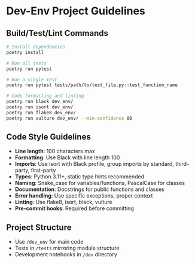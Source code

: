 # Dev-Env Project Guidelines

## Build/Test/Lint Commands

```bash
# Install dependencies
poetry install

# Run all tests
poetry run pytest

# Run a single test
poetry run pytest tests/path/to/test_file.py::test_function_name

# Code formatting and linting
poetry run black dev_env/
poetry run isort dev_env/
poetry run flake8 dev_env/
poetry run vulture dev_env/ --min-confidence 80
```

## Code Style Guidelines

- **Line length**: 100 characters max
- **Formatting**: Use Black with line length 100
- **Imports**: Use isort with Black profile, group imports by standard, third-party,
  first-party
- **Types**: Python 3.11+, static type hints recommended
- **Naming**: Snake_case for variables/functions, PascalCase for classes
- **Documentation**: Docstrings for public functions and classes
- **Error handling**: Use specific exceptions, proper context
- **Linting**: Use flake8, isort, black, vulture
- **Pre-commit hooks**: Required before committing

## Project Structure

- Use `/dev_env` for main code
- Tests in `/tests` mirroring module structure
- Development notebooks in `/dev` directory
